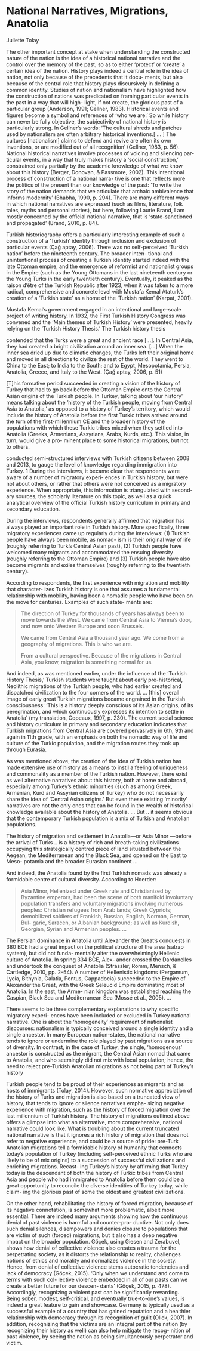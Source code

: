 # National Narratives, Migrations, Anatolia

Juliette Tolay

The other important concept at stake when understanding the
constructed nature of the nation is the idea of a historical national
narrative and the control over the memory of the past, so as to either
‘protect’ or ‘create’ a certain idea of the nation. History plays
indeed a central role in the idea of nation, not only because of the
precedents that it docu- ments, but also because of the central role
that history plays discursively in defining a common identity. Studies
of nation and nationalism have highlighted how the construction of
nations was predicated on framing particular events in the past in a
way that will high- light, if not create, the glorious past of a
particular group (Anderson, 1991; Gellner, 1983).  Historical events
and figures become a symbol and references of ‘who we are.’ So while
history can never be fully objective, the subjectivity of national
history is particularly strong. In Gellner’s words: ‘The cultural
shreds and patches used by nationalism are often arbitrary historical
inventions.[ ... ] The cultures [nationalism] claims to defend and
revive are often its own inventions, or are modified out of all
recognition’ (Gellner, 1983, p. 56). National historical narratives
involve processes of voicing and silencing par- ticular events, in a
way that truly makes history a ‘social construction,’ constrained only
partially by the academic knowledge of what we know about this history
(Berger, Donovan, & Passmore, 2002). This intentional process of
construction of a national narra- tive is one that reflects more the
politics of the present than our knowledge of the past: ‘To write the
story of the nation demands that we articulate that archaic
ambivalence that informs modernity’ (Bhabha, 1990, p. 294). There are
many different ways in which national narratives are expressed (such
as films, literature, folk tales, myths and personal stories), but
here, following Laurie Brand, I am mostly concerned by the official
national narrative, that is ‘state-sanctioned and propagated’ (Brand,
2010, p. 84).

Turkish historiography offers a particularly interesting example of
such a construction of a ‘Turkish’ identity through inclusion and
exclusion of particular events (Çağ aptay, 2006).  There was no
self-perceived ‘Turkish nation’ before the nineteenth century. The
broader inten- tional and unintentional process of creating a Turkish
identity started indeed with the late Ottoman empire, and the
emergence of reformist and nationalist groups in the Empire (such as
the Young Ottomans in the last nineteenth century or the Young Turks
in the early twentieth century). Eventually, it peaked as the raison
d’être of the Turkish Republic after 1923, when it was taken to a more
radical, comprehensive and concrete level with Mustafa Kemal Ataturk’s
creation of a ‘Turkish state’ as a home of the ‘Turkish nation’
(Karpat, 2001).

Mustafa Kemal’s government engaged in an intentional and large-scale
project of writing history. In 1932, the First Turkish History
Congress was convened and the ‘Main themes of Turkish History’ were
presented, heavily relying on the ‘Turkish History Thesis.’ The
Turkish history thesis

contended that the Turks were a great and ancient race [...]. In
Central Asia, they had created a bright civilization around an inner
sea. [...] When the inner sea dried up due to climatic changes, the
Turks left their original home and moved in all directions to civilize
the rest of the world. They went to China to the East; to India to the
South; and to Egypt, Mesopotamia, Persia, Anatolia, Greece, and Italy
to the West. (Çağ aptay, 2006, p. 51)

[T]his formative period succeeded in creating a vision of the history
of Turkey that had to go back before the Ottoman Empire onto the
Central Asian origins of the Turkish people. In Turkey, talking about
‘our history’ means talking about the ‘history of the Turkish people,
moving from Central Asia to Anatolia,’ as opposed to a history of
Turkey’s territory, which would include the history of Anatolia before
the first Turkic tribes arrived around the turn of the
first-millennium CE and the broader history of the populations with
which these Turkic tribes mixed when they settled into Anatolia
(Greeks, Armenians, Assyrians, Arabs, Kurds, etc.). This vision, in
turn, would give a pro- minent place to some historical migrations,
but not to others.

conducted semi-structured interviews with Turkish citizens between
2008 and 2013, to gauge the level of knowledge regarding immigration
into Turkey. 1 During the interviews, it became clear that respondents
were aware of a number of migratory experi- ences in Turkish history,
but were not about others, or rather that others were not conceived as
a migratory experience. When appropriate, this information is
triangulated with second- ary sources, the scholarly literature on
this topic, as well as a quick analytical overview of the official
Turkish history curriculum in primary and secondary education. 

During the interviews, respondents generally affirmed that migration
has always played an important role in Turkish history. More
specifically, three migratory experiences came up regularly during the
interviews: (1) Turkish people have always been mobile, as nomad- ism
is their original way of life (roughly referring to Turk’s Central
Asian past), (2) Turkish people have welcomed many migrants and
accommodated the ensuing diversity (roughly referring to the Ottoman
Empire) and (3) Turkish people have also become migrants and exiles
themselves (roughly referring to the twentieth century).

According to respondents, the first experience with migration and
mobility that character- izes Turkish history is one that assumes a
fundamental relationship with mobility, having been a nomadic people
who have been on the move for centuries. Examples of such state- ments
are:

>The direction of Turkey for thousands of years has always been to move
>towards the West. We came from Central Asia to Vienna’s door, and now
>onto Western Europe and soon Brussels. 
>
>We came from Central Asia a thousand year ago. We come from a
>geography of migrations. This is who we are. 
>
>From a cultural perspective. Because of the migrations in Central
>Asia, you know, migration is something normal for us. 

And indeed, as was mentioned earlier, under the influence of the
‘Turkish History Thesis,’ Turkish students were taught about early
pre-historical, Neolithic migrations of the Turkish people, who had
earlier created and dispatched civilization to the four corners of the
world.  ... [this] overall image of early great Turkish migrations
became engrained in the Turkish consciousness: ‘This is a history
deeply conscious of its Asian origins, of its peregrination, and which
continuously expresses its intention to settle in Anatolia’ (my
translation, Copeaux, 1997, p. 230). The current social science and
history curriculum in primary and secondary education indicates that
Turkish migrations from Central Asia are covered pervasively in 6th,
9th and again in 11th grade, with an emphasis on both the nomadic way
of life and culture of the Turkic population, and the migration routes
they took up through Eurasia.

As was mentioned above, the creation of the idea of Turkish nation has
made extensive use of history as a means to instil a feeling of
uniqueness and commonality as a member of the Turkish nation. However,
there exist as well alternative narratives about this history, both at
home and abroad, especially among Turkey’s ethnic minorities (such as
among Greek, Armenian, Kurd and Assyrian citizens of Turkey) who do
not necessarily share the idea of ‘Central Asian origins.’ But even
these existing ‘minority’ narratives are not the only ones that can be
found in the wealth of historical knowledge available about the
history of Anatolia. ... But .. it seems obvious that the contemporary
Turkish population is a mix of Turkish and Anatolian populations.

The history of migration and settlement in Anatolia—or Asia Minor
—before the arrival of Turks ..  is a history of rich and
breath-taking civilizations occupying this strategically centred piece
of land situated between the Aegean, the Mediterranean and the Black
Sea, and opened on the East to Meso- potamia and the broader Eurasian
continent ...

And indeed, the Anatolia found by the first Turkish nomads was already
a formidable centre of cultural diversity. According to Hoerder:

>Asia Minor, Hellenized under Greek rule and Christianized by Byzantine
>emperors, had been the scene of both manifold involuntary population
>transfers and voluntary migrations involving numerous peoples:
>Christian refugees from Arab lands; Greek Cypriots; demobilized
>soldiers of Frankish, Russian, English, Norman, German, Bul- garic,
>Saracen, or Albanian background; as well as Kurdish, Georgian, Syrian
>and Armenian peoples. ...

The Persian dominance in Anatolia until Alexander the Great’s
conquests in 380 BCE had a great impact on the political structure of
the area (satrap system), but did not funda- mentally alter the
overwhelmingly Hellenic culture of Anatolia. In spring 334 BCE, Alex-
ander crossed the Dardanelles and undertook the conquest of Anatolia
(Strassler, Romm, Mensch, & Cartledge, 2010, pp. 2–54). A number of
Hellenistic kingdoms (Pergamum, Lycia, Bithynia, Galatia, Pontus,
Cappadocia) succeeded to the Empire of Alexander the Great, with the
Greek Seleucid Empire dominating most of Anatolia. In the east, the
Arme- nian kingdom was established reaching the Caspian, Black Sea and
Mediterranean Sea (Mossé et al., 2005). ...

There seems to be three complementary explanations to why specific
migratory experi- ences have been included or excluded in Turkey
national narrative. One is about the ‘homogeneity’ requirement of
nationalist discourses: nationalism is typically conceived around a
single identity and a single ancestor. In many European nation-states,
the national narrative tends to ignore or undermine the role played by
past migrations as a source of diversity. In contrast, in the case of
Turkey, the single, ‘homogenous’ ancestor is constructed as the
migrant, the Central Asian nomad that came to Anatolia, and who
seemingly did not mix with local population; hence, the need to reject
pre-Turkish Anatolian migrations as not being part of Turkey’s history

Turkish people tend to be proud of their experiences as migrants and
as hosts of immigrants (Tolay, 2014). However, such normative
appreciation of the history of Turks and migration is also based on a
truncated view of history, that tends to ignore or silence narratives
empha- sizing negative experience with migration, such as the history
of forced migration over the last millennium of Turkish history. The
history of migrations outlined above offers a glimpse into what an
alternative, more comprehensive, national narrative could look like.
What is troubling about the current truncated national narrative is
that it ignores a rich history of migration that does not refer to
negative experience, and could be a source of pride: pre-Turk
Anatolian migrations tell a formidable history of humanity that
connects today’s population of Turkey (including self-perceived ethnic
Turks who are likely to be of mix origins) to a succession of
successful civilizations and enriching migrations. Recast- ing
Turkey’s history by affirming that Turkey today is the descendant of
both the history of Turkic tribes from Central Asia and people who had
immigrated to Anatolia before them could be a great opportunity to
reconcile the diverse identities of Turkey today, while claim- ing the
glorious past of some the oldest and greatest civilizations.

On the other hand, rehabilitating the history of forced migration,
because of its negative connotation, is somewhat more problematic,
albeit more essential. There are indeed many arguments showing how the
continuous denial of past violence is harmful and counter-pro-
ductive. Not only does such denial silences, disempowers and denies
closure to populations that are victim of such (forced) migrations,
but it also has a deep negative impact on the broader
population. Göçek, using Giesen and Zerabuvel, shows how denial of
collective violence also creates a trauma for the perpetrating
society, as it distorts the relationship to reality, challenges
notions of ethics and morality and normalizes violence in the
society. Hence, from denial of collective violence stems autocratic
tendencies and lack of democracy (Göçek, 2015). ‘Only when we
understand and come to terms with such col- lective violence embedded
in all of our pasts can we create a better future for our descen-
dants’ (Göçek, 2015, p. 478). Accordingly, recognizing a violent past
can be significantly rewarding. Being sober, modest, self-critical,
and eventually true-to-one’s values, is indeed a great feature to gain
and showcase. Germany is typically used as a successful example of a
country that has gained reputation and a healthier relationship with
democracy through its recognition of guilt (Olick, 2007). In addition,
recognizing that the victims are an integral part of the nation (by
recognizing their history as well) can also help mitigate the recog-
nition of past violence, by seeing the nation as being simultaneously
perpetrator and victim.

























